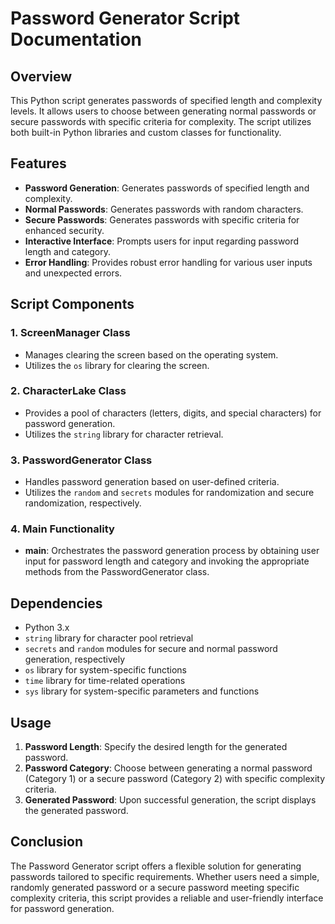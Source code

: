 # Password Generator Script Documentation

## Overview
This Python script generates passwords of specified length and complexity levels. It allows users to choose between generating normal passwords or secure passwords with specific criteria for complexity. The script utilizes both built-in Python libraries and custom classes for functionality.

## Features
- **Password Generation**: Generates passwords of specified length and complexity.
- **Normal Passwords**: Generates passwords with random characters.
- **Secure Passwords**: Generates passwords with specific criteria for enhanced security.
- **Interactive Interface**: Prompts users for input regarding password length and category.
- **Error Handling**: Provides robust error handling for various user inputs and unexpected errors.

## Script Components

### 1. ScreenManager Class
- Manages clearing the screen based on the operating system.
- Utilizes the `os` library for clearing the screen.

### 2. CharacterLake Class
- Provides a pool of characters (letters, digits, and special characters) for password generation.
- Utilizes the `string` library for character retrieval.

### 3. PasswordGenerator Class
- Handles password generation based on user-defined criteria.
- Utilizes the `random` and `secrets` modules for randomization and secure randomization, respectively.

### 4. Main Functionality
- **main**: Orchestrates the password generation process by obtaining user input for password length and category and invoking the appropriate methods from the PasswordGenerator class.

## Dependencies
- Python 3.x
- `string` library for character pool retrieval
- `secrets` and `random` modules for secure and normal password generation, respectively
- `os` library for system-specific functions
- `time` library for time-related operations
- `sys` library for system-specific parameters and functions

## Usage
1. **Password Length**: Specify the desired length for the generated password.
2. **Password Category**: Choose between generating a normal password (Category 1) or a secure password (Category 2) with specific complexity criteria.
3. **Generated Password**: Upon successful generation, the script displays the generated password.

## Conclusion
The Password Generator script offers a flexible solution for generating passwords tailored to specific requirements. Whether users need a simple, randomly generated password or a secure password meeting specific complexity criteria, this script provides a reliable and user-friendly interface for password generation.